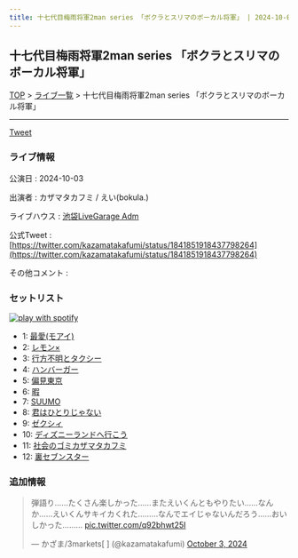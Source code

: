 ```yaml
---
title: 十七代目梅雨将軍2man series 「ボクラとスリマのボーカル将軍」 | 2024-10-03
---
```

## 十七代目梅雨将軍2man series 「ボクラとスリマのボーカル将軍」

[TOP](/setlist/) > [ライブ一覧](lives.html) > 十七代目梅雨将軍2man series 「ボクラとスリマのボーカル将軍」

___

<a href="https://twitter.com/share?ref_src=twsrc%5Etfw" data-text="3markets[ ]セットリスト > 十七代目梅雨将軍2man series 「ボクラとスリマのボーカル将軍」" class="twitter-share-button" data-via="3markets" data-hashtags="3markets" data-related="3markets" data-show-count="false">Tweet</a>

### ライブ情報

公演日
:    2024-10-03

出演者
:    カザマタカフミ / えい(bokula.)

ライブハウス
:    [池袋LiveGarage Adm](livehouse006.html)

公式Tweet
:    [https://twitter.com/kazamatakafumi/status/1841851918437798264](https://twitter.com/kazamatakafumi/status/1841851918437798264)

その他コメント
:    

### セットリスト


[![play with spotify](images/spotify-icon.png)](https://open.spotify.com/playlist/6ZD7e8BfaPRVyGucbvCF5x)



*  1: [最愛(モアイ)](song014.html)
*  2: [レモン×](song003.html)
*  3: [行方不明とタクシー](song039.html)
*  4: [ハンバーガー](song084.html)
*  5: [偏見東京](song092.html)
*  6: [暇](song040.html)
*  7: [SUUMO](song083.html)
*  8: [君はひとりじゃない](song091.html)
*  9: [ゼクシィ](song097.html)
*  10: [ディズニーランドへ行こう](song095.html)
*  11: [社会のゴミカザマタカフミ](song002.html)
*  12: [裏セブンスター](song017.html)


### 追加情報



<blockquote class="twitter-tweet"><p lang="ja" dir="ltr">弾語り……たくさん楽しかった……またえいくんともやりたい……なんか……えいくんサキイカくれた………なんでエイじゃないんだろう……おいしかった……… <a href="https://t.co/q92bhwt25I">pic.twitter.com/q92bhwt25I</a></p>&mdash; かざま/3markets[ ] (@kazamatakafumi) <a href="https://twitter.com/kazamatakafumi/status/1841851918437798264?ref_src=twsrc%5Etfw">October 3, 2024</a></blockquote>
<script async src="https://platform.twitter.com/widgets.js" charset="utf-8"></script>




<script async src="https://platform.twitter.com/widgets.js" charset="utf-8"></script>